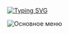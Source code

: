 [![Typing SVG](https://readme-typing-svg.herokuapp.com?font=Lilita+One&size=39&pause=1000&color=000000&vCenter=true&random=true&width=500&lines=OtrabTool+by+Gostmi)](https://git.io/typing-svg)

![](https://i.postimg.cc/sXWyb1BP/Screenshot-663.png "Основное меню")
